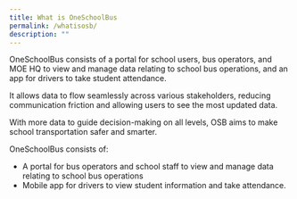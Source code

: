```yaml
---
title: What is OneSchoolBus
permalink: /whatisosb/
description: ""
---
```



![]()OneSchoolBus consists of a portal for school users, bus operators, and MOE HQ to view and manage data relating to school bus operations, and an app for drivers to take student attendance.

It allows data to flow seamlessly across various stakeholders, reducing communication friction and allowing users to see the most updated data.

With more data to guide decision-making on all levels, OSB aims to make school transportation safer and smarter.

OneSchoolBus consists of:

*   A portal for bus operators and school staff to view and manage data relating to school bus operations
*   Mobile app for drivers to view student information and take attendance.